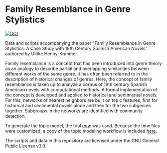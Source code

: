 # Family Resemblance in Genre Stylistics
[![DOI](https://zenodo.org/badge/370617664.svg)](https://doi.org/10.5281/zenodo.4785348)

Data and scripts accompanying the paper "Family Resemblance in Genre Stylistics: A Case Study with 19th Century Spanish American Novels" authored by Ulrike Henny-Krahmer.

Family resemblance is a concept that has been introduced into genre theory as an analogy to describe partial and overlapping similarities between different works of the same genre. It has often been referred to in the description of historical changes of genres. Here, the concept of family resemblance is taken up to analyze a corpus of 19th century Spanish American novels with computational methods. A formal implementation of the concept is developed and applied to historical and sentimental novels. For this, networks of nearest neighbors are built on topic features, first for historical and sentimental novels alone and then for the two subgenres together. Subgroups in the networks are identified with community detection.

To generate the topic model, the tool [_tmw_](https://github.com/cligs/tmw/) was used. Because the tmw files were customized, a copy of the topic modeling workflow is included [here](tmw).

The scripts and data in this repository are licensed under the GNU General Public License v3.0.
